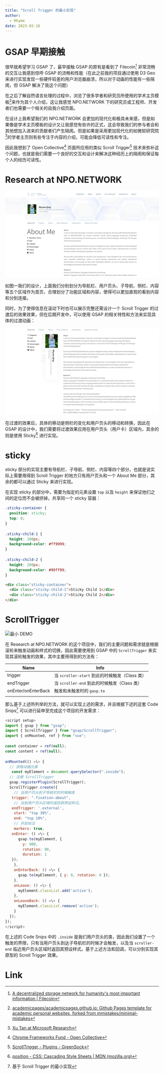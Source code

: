 ```yaml
---
title: "Scroll Trigger 的最小实现"
author:
  - Rhyme
date: 2023-02-16
---
```


# GSAP 早期接触
很早就希望学习 GSAP 了，最早接触 GSAP 的原有是看到了 Filecoin[^1] 非常流畅的交互让我感到惊呼 GSAP 的流畅和性能（在此之前我的项目通过使用 D3 Geo 来进行实现发现一些硬件较差的用户浏览器崩溃，所以对于动画的性能有一些隔阂，但 GSAP 解决了我这个问题）

在之后了解自然语言处理的过程中，浏览了很多学者和研究员所使用的学术主页模板[^2]来作为其个人介绍，这让我感觉 NPO.NETWORK 下的研究员或工程师、开发者们也需要一个相关的自我介绍页面。

在设计上我希望我们的 NPO.NETWORK 会更加的现代化和极具未来感，但是如果像是学术主页模板的设计又让我感觉有些许的正式，这会导致我们的参与者会和其他想加入进来的贡献者们产生隔阂。但是如果是采用更加现代化的如微软研究院[^3]的学者主页则有些专注于内容的介绍，可能会降低可读性和专注。

因此我想到了 Open Collective[^4] 页面所应用的类似 Scroll Trigger[^5] 技术来弥补这个问题，也就是我们需要一个良好的交互和设计来解决这种经历上的隔阂和保证每个人的经历可读性。

# Research at NPO.NETWORK
![首页](https://raw.githubusercontent.com/rhyme-qing/rhyme-qing/main/assets/202302160812154.png "首页")

如图一我们的设计，上面我们分别划分为导航栏、用户页头、子导航、侧栏、内容等五个区域作为首页，合理划分了功能区域和内容，使得可以更加直观的看到内容和分别连接。

同时，为了使得信息在滚动下时也可以展示完整还需设计一个 Scroll Trigger 的过渡后的效果效果，但在后期开发中，可以使用 GSAP 的相关特性和方法来实现具体的过渡动画：

![过渡效果](https://raw.githubusercontent.com/rhyme-qing/rhyme-qing/main/assets/202302160817851.png "过渡效果")

在过渡的效果后，具体的移动是侧栏的变化和用户页头的移动和转换，因此在 GSAP 的设计中，我们需要将过渡效果应用在用户页头（用户卡）区域内，其余的则是使用 Sticky[^6] 进行实现。

# sticky

sticky 部分的实现主要有导航栏、子导航、侧栏、内容等四个部分，也就是说实际上需要用得到 Scroll Trigger 的地方只有用户页头和一个 About Me 部分，其余的都可以通过 Sticky 来进行实现。

在实现 sticky 的部分中，需要为指定的元素设置 `top` 以及 `height` 来保证他们之间的定位而不会被挤掉，共享同一个 sticky 容器：

```css
.sticky-container {
  position: sticky;
  top: 0;
}

.sticky-child-1 {
  height: 100px;
  background-color: #ff9999;
}

.sticky-child-2 {
  height: 200px;
  background-color: #99ff99;
}
```

```html
<div class="sticky-container">
  <div class="sticky-child-1">Sticky Child 1</div>
  <div class="sticky-child-2">Sticky Child 2</div>
</div>
```

# ScrollTrigger 

![最小 DEMO](https://raw.githubusercontent.com/rhyme-qing/rhyme-qing/main/assets/202302172307623.gif "最小 DEMO")

在 Research at NPO.NETWORK 的这个项目中，我们的主要问题和需求就是根据滚轮来触发动画和样式的切换，因此需要使用到 GSAP 中的 `ScrollTrigger` 来实现其滚轮触发的效果，其中主要用得到的方法有：

| Name                | Info                                |
|---------------------|-------------------------------------|
| trigger             | 当 `scroller-start` 到此的时候触发（Class 类） |
| endTrigger          | 当 `scroller-end` 到此的时候触发（Class 类）   |
| onEnter/onEnterBack |  触发和未触发时的 `gasp.to`                 |
|                     |                                     |
那么基于上述所列举的方法，就可以实现上述的需求，并且根据下述的这套 Code Snips[^7] 可以进行延申至完成这个项目的开发需求：

```javascript
<script setup>  
import { gsap } from "gsap";  
import { ScrollTrigger } from "gsap/ScrollTrigger";  
import { onMounted, ref } from "vue";  
  
const container = ref(null);  
const content = ref(null);  
  
onMounted(() =\> {  
  // 获取动画元素  
   const myElement = document.querySelector(".inside");  
  // 注册 ScrollTrigger   
  gsap.registerPlugin(ScrollTrigger);  
  ScrollTrigger.create({  
    // 当用户页头到子导航栏的时候触发  
   trigger: ".fixation-about",  
    // 当到用户页头区域时返回其预设样式。  
   endTrigger: '.external',  
    start: "top 30%",  
    end: "top 10%",  
    // 开启标注
    markers: true,   
   onEnter: () =\> {  
      gsap.to(myElement, {  
        y: 900,  
        rotation: 90,  
        duration: 1  
   });  
    },  
    onEnterBack: () =\> {  
      gsap.to(myElement, { y: 0, rotation: 0 });  
    },  
    onLeave: () =\> {  
      myElement.classList.add('active');  
    },  
    onLeaveBack: () =\> {  
      myElement.classList.remove('active');  
    }  
  });  
});  
</script>
```

在上述的 Code Snips 中的 `.inside` 是我们用户页头的类，因此我们设置了一个触发的界限，只有当用户页头到达子导航栏的时候才会触发，以及当 `scroller-end` 临近用户页头区域时返回其预设样式。基于上述方法和回调，可以分别实现其原型的 Scroll Trigger 效果。

# Link
[^1]: [A decentralized storage network for humanity's most important information | Filecoin](https://filecoin.io/)
[^2]: [academicpages/academicpages.github.io: Github Pages template for academic personal websites, forked from mmistakes/minimal-mistakes](https://github.com/academicpages/academicpages.github.io)
[^3]: [Xu Tan at Microsoft Research](https://www.microsoft.com/en-us/research/people/xuta/)
[^4]: [Chrome Frameworks Fund - Open Collective](https://opencollective.com/chrome/projects/2021-frameworks-fund)
[^5]: [ScrollTrigger - Plugins - GreenSock](https://greensock.com/scrolltrigger/)
[^6]: [position - CSS: Cascading Style Sheets | MDN (mozilla.org)](https://developer.mozilla.org/en-US/docs/Web/CSS/position)
[^7]: 基于 Scroll Trigger 的最小实现